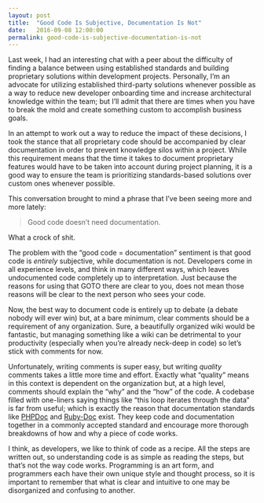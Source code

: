 ```yaml
---
layout: post
title:  "Good Code Is Subjective, Documentation Is Not"
date:   2016-09-08 12:00:00
permalink: good-code-is-subjective-documentation-is-not
---
```

Last week, I had an interesting chat with a peer about the difficulty of finding a balance between using established standards and building proprietary solutions within development projects. Personally, I’m an advocate for utilizing established third-party solutions whenever possible as a way to reduce new developer onboarding time and increase architectural knowledge within the team; but I’ll admit that there are times when you have to break the mold and create something custom to accomplish business goals.

In an attempt to work out a way to reduce the impact of these decisions, I took the stance that all proprietary code should be accompanied by clear documentation in order to prevent knowledge silos within a project. While this requirement means that the time it takes to document proprietary features would have to be taken into account during project planning, it is a good way to ensure the team is prioritizing standards-based solutions over custom ones whenever possible.

This conversation brought to mind a phrase that I’ve been seeing more and more lately:

> Good code doesn’t need documentation.

What a crock of shit.

The problem with the “good code = documentation” sentiment is that good code is _entirely_ subjective, while documentation is not. Developers come in all experience levels, and think in many different ways, which leaves undocumented code completely up to interpretation. Just because the reasons for using that GOTO there are clear to you, does not mean those reasons will be clear to the next person who sees your code.

Now, the best way to document code is entirely up to debate (a debate nobody will ever win) but, at a bare minimum, clear comments should be a requirement of any organization. Sure, a beautifully organized wiki would be fantastic, but managing something like a wiki can be detrimental to your productivity (especially when you’re already neck-deep in code) so let’s stick with comments for now.

Unfortunately, writing comments is super easy, but writing _quality_ comments takes a little more time and effort. Exactly what “quality” means in this context is dependent on the organization but, at a high level, comments should explain the “why” and the “how” of the code. A codebase filled with one-liners saying things like “this loop iterates through the data” is far from useful; which is exactly the reason that documentation standards like [PHPDoc](https://www.phpdoc.org/) and [Ruby-Doc](http://ruby-doc.org/) exist. They keep code and documentation together in a commonly accepted standard and encourage more thorough breakdowns of how and why a piece of code works.

I think, as developers, we like to think of code as a recipe. All the steps are written out, so understanding code is as simple as reading the steps, but that’s not the way code works. Programming is an art form, and programmers each have their own unique style and thought process, so it is important to remember that what is clear and intuitive to one may be disorganized and confusing to another.
